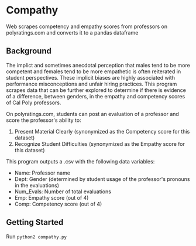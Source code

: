 # Compathy
Web scrapes competency and empathy scores from professors on polyratings.com and converts it to a pandas dataframe

## Background
The implict and sometimes anecdotal perception that males tend to be more competent and females tend to be more empathetic is often reiterated in student perspectives. These implicit biases are highly associated with performance misconceptions and unfair hiring practices. This program scrapes data that can be further explored to determine if there is evidence of a difference, between genders, in the empathy and competency scores of Cal Poly professors.

On polyratings.com, students can post an evaluation of a professor and score the professor's ability to:
1. Present Material Clearly (synonymized as the Competency score for this dataset)
2. Recognize Student Difficulties (synonymized as the Empathy score for this dataset)

This program outputs a .csv with the following data variables:
* Name: Professor name
* Dept: Gender (determined by student usage of the professor's pronouns in the evaluations)
* Num_Evals: Number of total evaluations
* Emp: Empathy score (out of 4)
* Comp: Competency score (out of 4)

## Getting Started
Run `python2 compathy.py` 
